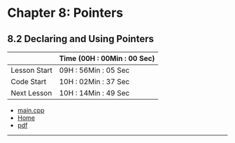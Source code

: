 # Chapter 8: Pointers
## 8.2 Declaring and Using Pointers
||Time (00H : 00Min : 00 Sec)|
|-|-|
 |Lesson Start           | 09H : 56Min : 05 Sec |  
 |Code Start             | 10H : 02Min : 37 Sec |  
 |Next Lesson            | 10H : 14Min : 49 Sec | 
* [main.cpp](./main.cpp)
* [Home](/README.md)
* [pdf](./8.2-declaring%26-using-pointers.pdf)

---
